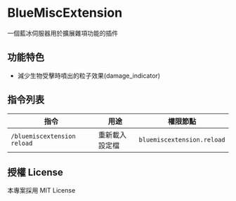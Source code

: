 
# BlueMiscExtension

一個藍冰伺服器用於擴展雜項功能的插件

## 功能特色

- 減少生物受擊時噴出的粒子效果(damage_indicator)

## 指令列表

| 指令 | 用途 | 權限節點 |
|------|------|------|
| `/bluemiscextension reload` | 重新載入設定檔 | `bluemiscextension.reload` |

## 授權 License

本專案採用 MIT License  
